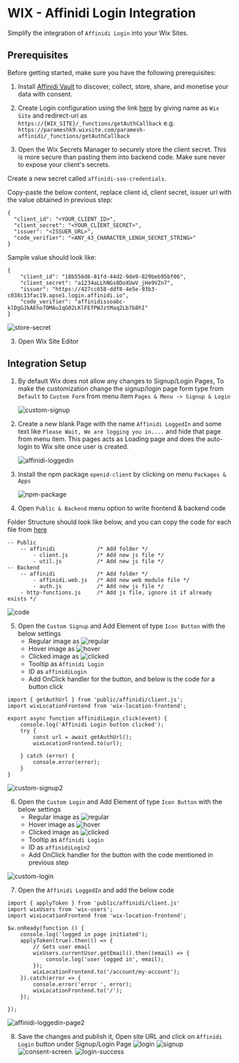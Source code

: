 # WIX - Affinidi Login Integration

Simplify the integration of `Affinidi Login` into your Wix Sites.

## Prerequisites

Before getting started, make sure you have the following prerequisites:

1. Install [Affinidi Vault](https://docs.affinidi.com/labs/affinidi-login-basic/#before-you-begin-i-classfa-solid-fa-stari) to discover, collect, store, share, and monetise your data with consent.

2. Create Login configuration using the link [here](https://docs.affinidi.com/docs/affinidi-login/login-configuration/#create-a-login-configuration) by giving name as `Wix Site` and redirect-uri as `https://{WIX_SITE}/_functions/getAuthCallback` e.g. `https://parameshk9.wixsite.com/paramesh-affinidi/_functions/getAuthCallback`

3. Open the Wix Secrets Manager to securely store the client secret. This is more secure than pasting them into backend code. Make sure never to expose your client's secrets.

Create a new secret called `affinidi-sso-credentials`.

Copy-paste the below content, replace client id, client secret, issuer url with the value obtained in previous step:
```
{
  "client_id": "<YOUR_CLIENT_ID>",
  "client_secret": "<YOUR_CLIENT_SECRET>",
  "issuer": "<ISSUER_URL>",
  "code_verifier": "<ANY_43_CHARACTER_LENGH_SECRET_STRING>"
}
```

Sample value should look like: 
```
{
    "client_id": "18b556d6-81fd-44d2-9de9-829beb95bf06",
    "client_secret": "a1234aLLhNGs8DoXUwV_jHe9VZn7",
    "issuer": "https://427cc658-ddf8-4e5e-93b3-c038c13fac19.apse1.login.affinidi.io",
    "code_verifier": "affinidissoabc-klDgGJkAEho7OMAu1qG02LKlFEfPWJztMaq2Lb7b8hI"
}
```
![store-secret](./images/store-secret.png)

3. Open Wix Site Editor


## Integration Setup

1. By default Wix does not allow any changes to Signup/Login Pages, To make the customization change the signup/login page form type from `Default` to `Custom Form` from menu item `Pages & Menu -> Signup & Login`

    ![custom-signup](./images/custom-signup.png)

2. Create a new blank Page with the name `Affinidi LoggedIn` and some text like `Please Wait, We are logging you in....` and hide that page from menu item. This pages acts as Loading page and does the auto-login to Wix site once user is created.

    ![affinidi-loggedin](./images/affinidi-loggedin-page.png)

3. Install the npm package `openid-client` by clicking on menu `Packages & Apps`

    ![npm-package](./images/npm-package.png)

4. Open `Public & Backend` menu option to write frontend & backend code

Folder Structure should look like below, and you can copy the code for each file from [here](./src)
```
-- Public
    -- affinidi             /* Add folder */ 
        - client.js         /* Add new js file */ 
        - util.js           /* Add new js file */ 
-- Backend
    -- affinidi             /* Add folder */ 
        - affinidi.web.js   /* Add new web module file */ 
        - auth.js           /* Add new js file */ 
    - http-functions.js     /* Add js file, ignore it if already exists */ 
```
    
![code](./images/code.png)

5. Open the `Custom Signup` and Add Element of type `Icon Button` with the below settings
    - Regular image as ![regular](../assets/affinidi-login-button-regular.png)
    - Hover image as ![hover](../assets/affinidi-login-button-hover.png)
    - Clicked image as ![clicked](../assets/affinidi-login-button-pressed.png)
    - Tooltip as `Affinidi Login`
    - ID as `affinidiLogin`
    - Add OnClick handler for the button, and below is the code for a button click 
    
```
import { getAuthUrl } from 'public/affinidi/client.js';
import wixLocationFrontend from 'wix-location-frontend';

export async function affinidiLogin_click(event) {
	console.log('Affinidi Login button clicked');
    try {
        const url = await getAuthUrl();
        wixLocationFrontend.to(url);

    } catch (error) {
        console.error(error);
    }
}
```
![custom-signup2](./images/custom-signup2.png)

6. Open the `Custom Login` and Add Element of type `Icon Button` with the below settings
    - Regular image as ![regular](../assets/affinidi-login-icon-regular.png)
    - Hover image as ![hover](../assets/affinidi-login-icon-hover.png)
    - Clicked image as ![clicked](../assets/affinidi-login-icon-pressed.png)
    - Tooltip as `Affinidi Login`
    - ID as `affinidiLogin2`
    - Add OnClick handler for the button with the code mentioned in previous step

![custom-login](./images/custom-login.png)

7. Open the `Affinidi LoggedIn` and add the below code 
```
import { applyToken } from 'public/affinidi/client.js'
import wixUsers from 'wix-users';
import wixLocationFrontend from 'wix-location-frontend';

$w.onReady(function () {
	console.log('logged in page initiated');
	applyToken(true).then(() => {
        // Gets user email
        wixUsers.currentUser.getEmail().then((email) => {
            console.log('user logged in', email);
        });
		wixLocationFrontend.to('/account/my-account');		
    }).catch(error => {
		console.error('error ', error);
		wixLocationFrontend.to('/');
	});

});
```
![affinidi-loggedin-page2](./images/affinidi-loggedin-page2.png)

8. Save the changes and publish it, Open site URL and click on `Affinidi Login` button under Signup/Login Page
![login](./images/login.png)
![signup](./images/signup.png)
![consent-screen.](./images/consent-screen.png)
![login-success](./images/login-success.png)
